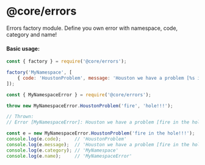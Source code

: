 # @core/errors
Errors factory module. Define you own error with namespace, code, category and name!

#### Basic usage:
```javascript
const { factory } = require('@core/errors');

factory('MyNamespace', [
    { code: 'HoustonProblem', message: 'Houston we have a problem [%s in the %s]!!!' },
]);

const { MyNamespaceError } = require('@core/errors');

throw new MyNamespaceError.HoustonProblem('fire', 'hole!!!');

// Thrown:
// Error [MyNamespaceError]: Houston we have a problem [fire in the hole!!!]!!!
```

```javascript
const e = new MyNamespaceError.HoustonProblem('fire in the hole!!!');
console.log(e.code);     // 'HoustonProblem'
console.log(e.message);  // 'Houston we have a problem [fire in the hole!!!]!!!'
console.log(e.category); // 'MyNamespace'
console.log(e.name);     // 'MyNamespaceError'
```